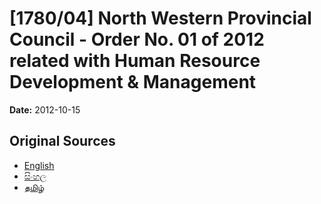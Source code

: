 # [1780/04] North Western Provincial Council - Order No. 01 of 2012 related with Human Resource Development & Management

**Date:** 2012-10-15

## Original Sources

- [English](https://documents.gov.lk/view/extra-gazettes/2012/10/1780-04_E.pdf)
- [සිංහල](https://documents.gov.lk/view/extra-gazettes/2012/10/1780-04_S.pdf)
- [தமிழ்](https://documents.gov.lk/view/extra-gazettes/2012/10/1780-04_T.pdf)
